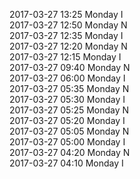 2017-03-27 13:25 Monday  I  
2017-03-27 12:50 Monday  N  
2017-03-27 12:35 Monday  I  
2017-03-27 12:20 Monday  N  
2017-03-27 12:15 Monday  I  
2017-03-27 09:40 Monday  N  
2017-03-27 06:00 Monday  I  
2017-03-27 05:35 Monday  N  
2017-03-27 05:30 Monday  I  
2017-03-27 05:25 Monday  N  
2017-03-27 05:20 Monday  I  
2017-03-27 05:05 Monday  N  
2017-03-27 05:00 Monday  I  
2017-03-27 04:20 Monday  N  
2017-03-27 04:10 Monday  I  
